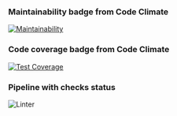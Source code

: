 ### Maintainability badge from Code Climate
[![Maintainability](https://api.codeclimate.com/v1/badges/2ac2cd9d891472d1175b/maintainability)](https://codeclimate.com/github/v-aksenov/whid-bot/maintainability)

### Code coverage  badge from Code Climate
[![Test Coverage](https://api.codeclimate.com/v1/badges/2ac2cd9d891472d1175b/test_coverage)](https://codeclimate.com/github/v-aksenov/whid-bot/test_coverage)

### Pipeline with checks status
![Linter](https://github.com/v-aksenov/whid-bot/actions/workflows/test-ci.yml/badge.svg)
